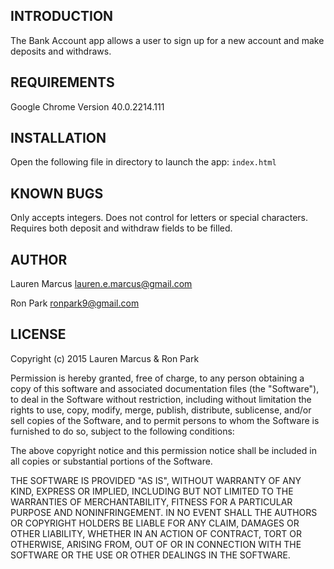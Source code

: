INTRODUCTION
------------
The Bank Account app allows a user to sign up for a new account and make deposits and withdraws.

REQUIREMENTS
------------
Google Chrome Version 40.0.2214.111

INSTALLATION
------------

Open the following file in directory to launch the app:
`index.html`

KNOWN BUGS
---------
Only accepts integers. Does not control for letters or special characters. Requires both deposit and withdraw fields to be filled.

AUTHOR
-------
Lauren Marcus
lauren.e.marcus@gmail.com

Ron Park
ronpark9@gmail.com

LICENSE
-------

Copyright (c) 2015 Lauren Marcus & Ron Park

Permission is hereby granted, free of charge, to any person obtaining a copy of this software and associated documentation files (the "Software"), to deal in the Software without restriction, including without limitation the rights to use, copy, modify, merge, publish, distribute, sublicense, and/or sell copies of the Software, and to permit persons to whom the Software is furnished to do so, subject to the following conditions:

The above copyright notice and this permission notice shall be included in all copies or substantial portions of the Software.

THE SOFTWARE IS PROVIDED "AS IS", WITHOUT WARRANTY OF ANY KIND, EXPRESS OR IMPLIED, INCLUDING BUT NOT LIMITED TO THE WARRANTIES OF MERCHANTABILITY, FITNESS FOR A PARTICULAR PURPOSE AND NONINFRINGEMENT. IN NO EVENT SHALL THE AUTHORS OR COPYRIGHT HOLDERS BE LIABLE FOR ANY CLAIM, DAMAGES OR OTHER LIABILITY, WHETHER IN AN ACTION OF CONTRACT, TORT OR OTHERWISE, ARISING FROM, OUT OF OR IN CONNECTION WITH THE SOFTWARE OR THE USE OR OTHER DEALINGS IN THE SOFTWARE.
